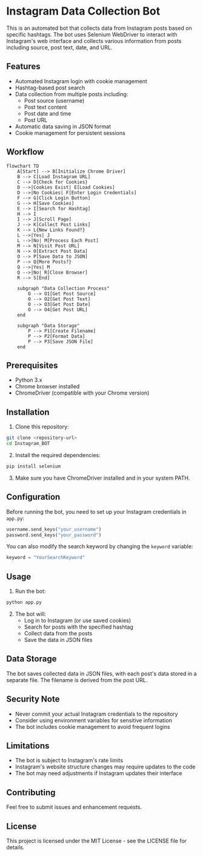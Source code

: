 # Instagram Data Collection Bot

This is an automated bot that collects data from Instagram posts based on specific hashtags. The bot uses Selenium WebDriver to interact with Instagram's web interface and collects various information from posts including source, post text, date, and URL.

## Features

- Automated Instagram login with cookie management
- Hashtag-based post search
- Data collection from multiple posts including:
  - Post source (username)
  - Post text content
  - Post date and time
  - Post URL
- Automatic data saving in JSON format
- Cookie management for persistent sessions

## Workflow

```mermaid
flowchart TD
    A[Start] --> B[Initialize Chrome Driver]
    B --> C[Load Instagram URL]
    C --> D{Check for Cookies}
    D -->|Cookies Exist| E[Load Cookies]
    D -->|No Cookies| F[Enter Login Credentials]
    F --> G[Click Login Button]
    G --> H[Save Cookies]
    E --> I[Search for Hashtag]
    H --> I
    I --> J[Scroll Page]
    J --> K[Collect Post Links]
    K --> L{New Links Found?}
    L -->|Yes| J
    L -->|No| M[Process Each Post]
    M --> N[Visit Post URL]
    N --> O[Extract Post Data]
    O --> P[Save Data to JSON]
    P --> Q{More Posts?}
    Q -->|Yes| M
    Q -->|No| R[Close Browser]
    R --> S[End]

    subgraph "Data Collection Process"
        O --> O1[Get Post Source]
        O --> O2[Get Post Text]
        O --> O3[Get Post Date]
        O --> O4[Get Post URL]
    end

    subgraph "Data Storage"
        P --> P1[Create Filename]
        P --> P2[Format Data]
        P --> P3[Save JSON File]
    end
```

## Prerequisites

- Python 3.x
- Chrome browser installed
- ChromeDriver (compatible with your Chrome version)

## Installation

1. Clone this repository:
```bash
git clone <repository-url>
cd Instagram_BOT
```

2. Install the required dependencies:
```bash
pip install selenium
```

3. Make sure you have ChromeDriver installed and in your system PATH.

## Configuration

Before running the bot, you need to set up your Instagram credentials in `app.py`:
```python
username.send_keys("your_username")
password.send_keys("your_password")
```

You can also modify the search keyword by changing the `keyword` variable:
```python
keyword = "YourSearchKeyword"
```

## Usage

1. Run the bot:
```bash
python app.py
```

2. The bot will:
   - Log in to Instagram (or use saved cookies)
   - Search for posts with the specified hashtag
   - Collect data from the posts
   - Save the data in JSON files

## Data Storage

The bot saves collected data in JSON files, with each post's data stored in a separate file. The filename is derived from the post URL.

## Security Note

- Never commit your actual Instagram credentials to the repository
- Consider using environment variables for sensitive information
- The bot includes cookie management to avoid frequent logins

## Limitations

- The bot is subject to Instagram's rate limits
- Instagram's website structure changes may require updates to the code
- The bot may need adjustments if Instagram updates their interface

## Contributing

Feel free to submit issues and enhancement requests.

## License

This project is licensed under the MIT License - see the LICENSE file for details. 